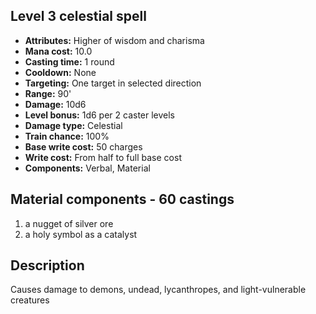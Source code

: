 ## Level 3 celestial spell

- **Attributes:** Higher of wisdom and charisma
- **Mana cost:** 10.0
- **Casting time:** 1 round
- **Cooldown:** None
- **Targeting:** One target in selected direction
- **Range:** 90'
- **Damage:** 10d6
- **Level bonus:** 1d6 per 2 caster levels
- **Damage type:** Celestial
- **Train chance:** 100%
- **Base write cost:** 50 charges
- **Write cost:** From half to full base cost
- **Components:** Verbal, Material

## Material components - 60 castings

1. a nugget of silver ore
2. a holy symbol as a catalyst

## Description

Causes damage to demons, undead, lycanthropes, and light-vulnerable creatures
